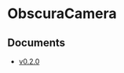 # ObscuraCamera

## Documents
* [v0.2.0](https://yabby1997.github.io/Obscura/0.2.0/documentation/obscura/)